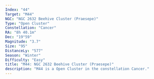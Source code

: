 ```yaml
---
Index: "44"
Target: "M44"
NGC: "NGC 2632 Beehive Cluster (Praesepe)"
Type: "Open Cluster"
Constellation: "Cancer"
RA: "8h 40.1m"
Dec: "19°59"
Magnitude: "3.7"
Size: "95"
DistanceLy: "577"
Season: "Winter"
Difficulty: "Easy"
title: "M44: NGC 2632 Beehive Cluster (Praesepe)"
description: "M44 is a Open Cluster in the constellation Cancer."
---
```

